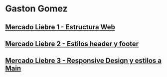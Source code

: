 # Gaston Gomez
## [Mercado Liebre 1 - Estructura Web](https://github.com/gastonutn/MercadoLiebre/tree/estructuraweb)
## [Mercado Liebre 2 - Estilos header y footer](https://github.com/gastonutn/MercadoLiebre/tree/estilos_headerfooter)
## [Mercado Liebre 3 - Responsive Design y estilos a Main](https://github.com/gastonutn/MercadoLiebre/tree/responsive)